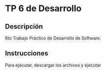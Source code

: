# TP 6 de Desarrollo

## Descripción
6to Trabajo Práctico de Desarrollo de Software.

## Instrucciones
Para ejecutar, descargar los archivos y ejecutar
